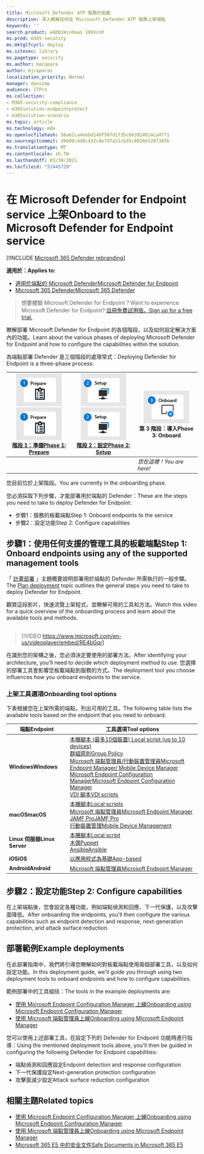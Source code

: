 ```yaml
---
title: Microsoft Defender ATP 服務的板載
description: 深入瞭解如何在 Microsoft Defender ATP 服務上架端點
keywords: ''
search.product: eADQiWindows 10XVcnh
ms.prod: m365-security
ms.mktglfcycl: deploy
ms.sitesec: library
ms.pagetype: security
ms.author: macapara
author: mjcaparas
localization_priority: Normal
manager: dansimp
audience: ITPro
ms.collection:
- M365-security-compliance
- m365solution-endpointprotect
- m365solution-scenario
ms.topic: article
ms.technology: mde
ms.openlocfilehash: 56a62ca4ebbd140f507d1735c663924014ca4771
ms.sourcegitcommit: 39609c4d8c432c8e7d7a31cb35c8020e5207385b
ms.translationtype: MT
ms.contentlocale: zh-TW
ms.lasthandoff: 03/30/2021
ms.locfileid: "51445729"
---
```

# <a name="onboard-to-the-microsoft-defender-for-endpoint-service"></a><span data-ttu-id="9e9fe-103">在 Microsoft Defender for Endpoint service 上架</span><span class="sxs-lookup"><span data-stu-id="9e9fe-103">Onboard to the Microsoft Defender for Endpoint service</span></span>

[!INCLUDE [Microsoft 365 Defender rebranding](../../includes/microsoft-defender.md)]

<span data-ttu-id="9e9fe-104">**適用於：**</span><span class="sxs-lookup"><span data-stu-id="9e9fe-104">**Applies to:**</span></span>
- [<span data-ttu-id="9e9fe-105">適用於端點的 Microsoft Defender</span><span class="sxs-lookup"><span data-stu-id="9e9fe-105">Microsoft Defender for Endpoint</span></span>](https://go.microsoft.com/fwlink/p/?linkid=2154037)
- [<span data-ttu-id="9e9fe-106">Microsoft 365 Defender</span><span class="sxs-lookup"><span data-stu-id="9e9fe-106">Microsoft 365 Defender</span></span>](https://go.microsoft.com/fwlink/?linkid=2118804)


> <span data-ttu-id="9e9fe-107">想要體驗 Microsoft Defender for Endpoint？</span><span class="sxs-lookup"><span data-stu-id="9e9fe-107">Want to experience Microsoft Defender for Endpoint?</span></span> [<span data-ttu-id="9e9fe-108">註冊免費試用版。</span><span class="sxs-lookup"><span data-stu-id="9e9fe-108">Sign up for a free trial.</span></span>](https://www.microsoft.com/microsoft-365/windows/microsoft-defender-atp?ocid=docs-wdatp-exposedapis-abovefoldlink)

<span data-ttu-id="9e9fe-109">瞭解部署 Microsoft Defender for Endpoint 的各個階段，以及如何設定解決方案內的功能。</span><span class="sxs-lookup"><span data-stu-id="9e9fe-109">Learn about the various phases of deploying Microsoft Defender for Endpoint and how to configure the capabilities within the solution.</span></span> 

<span data-ttu-id="9e9fe-110">為端點部署 Defender 是三個階段的處理常式：</span><span class="sxs-lookup"><span data-stu-id="9e9fe-110">Deploying Defender for Endpoint is a three-phase process:</span></span>

| <span data-ttu-id="9e9fe-111">[![部署階段-準備](images/phase-diagrams/prepare.png)](prepare-deployment.md)</span><span class="sxs-lookup"><span data-stu-id="9e9fe-111">[![deployment phase - prepare](images/phase-diagrams/prepare.png)](prepare-deployment.md)</span></span><br>[<span data-ttu-id="9e9fe-112">階段 1：準備</span><span class="sxs-lookup"><span data-stu-id="9e9fe-112">Phase 1: Prepare</span></span>](prepare-deployment.md) | <span data-ttu-id="9e9fe-113">[![部署階段-安裝程式](images/phase-diagrams/setup.png)](production-deployment.md)</span><span class="sxs-lookup"><span data-stu-id="9e9fe-113">[![deployment phase - setup](images/phase-diagrams/setup.png)](production-deployment.md)</span></span><br>[<span data-ttu-id="9e9fe-114">階段 2：設定</span><span class="sxs-lookup"><span data-stu-id="9e9fe-114">Phase 2: Setup</span></span>](production-deployment.md) | ![部署階段-板載](images/phase-diagrams/onboard.png)<br><span data-ttu-id="9e9fe-116">第 3 階段：導入</span><span class="sxs-lookup"><span data-stu-id="9e9fe-116">Phase 3: Onboard</span></span> |
| ----- | ----- | ----- |
| | |<span data-ttu-id="9e9fe-117">*您在這裡！*</span><span class="sxs-lookup"><span data-stu-id="9e9fe-117">*You are here!*</span></span>|

<span data-ttu-id="9e9fe-118">您目前位於上架階段。</span><span class="sxs-lookup"><span data-stu-id="9e9fe-118">You are currently in the onboarding phase.</span></span>

<span data-ttu-id="9e9fe-119">您必須採取下列步驟，才能部署用於端點的 Defender：</span><span class="sxs-lookup"><span data-stu-id="9e9fe-119">These are the steps you need to take to deploy Defender for Endpoint:</span></span>

- <span data-ttu-id="9e9fe-120">步驟1：服務的板載端點</span><span class="sxs-lookup"><span data-stu-id="9e9fe-120">Step 1: Onboard endpoints to the service</span></span> 
- <span data-ttu-id="9e9fe-121">步驟2：設定功能</span><span class="sxs-lookup"><span data-stu-id="9e9fe-121">Step 2: Configure capabilities</span></span> 

## <a name="step-1-onboard-endpoints-using-any-of-the-supported-management-tools"></a><span data-ttu-id="9e9fe-122">步驟1：使用任何支援的管理工具的板載端點</span><span class="sxs-lookup"><span data-stu-id="9e9fe-122">Step 1: Onboard endpoints using any of the supported management tools</span></span>
<span data-ttu-id="9e9fe-123">「 [計畫部署](deployment-strategy.md) 」主題概要說明部署用於端點的 Defender 所需執行的一般步驟。</span><span class="sxs-lookup"><span data-stu-id="9e9fe-123">The [Plan deployment](deployment-strategy.md) topic outlines the general steps you need to take to deploy Defender for Endpoint.</span></span>  


<span data-ttu-id="9e9fe-124">觀賞這段影片，快速流覽上架程式，並瞭解可用的工具和方法。</span><span class="sxs-lookup"><span data-stu-id="9e9fe-124">Watch this video for a quick overview of the onboarding process and learn about the available tools and methods.</span></span>
<br />
<br />

> [!VIDEO https://www.microsoft.com/en-us/videoplayer/embed/RE4bGqr]



<span data-ttu-id="9e9fe-125">在識別您的架構之後，您必須決定要使用的部署方法。</span><span class="sxs-lookup"><span data-stu-id="9e9fe-125">After identifying your architecture, you'll need to decide which deployment method to use.</span></span> <span data-ttu-id="9e9fe-126">您選擇的部署工具會影響您板載端點到服務的方式。</span><span class="sxs-lookup"><span data-stu-id="9e9fe-126">The deployment tool you choose influences how you onboard endpoints to the service.</span></span> 

### <a name="onboarding-tool-options"></a><span data-ttu-id="9e9fe-127">上架工具選項</span><span class="sxs-lookup"><span data-stu-id="9e9fe-127">Onboarding tool options</span></span>

<span data-ttu-id="9e9fe-128">下表根據您在上架所需的端點，列出可用的工具。</span><span class="sxs-lookup"><span data-stu-id="9e9fe-128">The following table lists the available tools based on the endpoint that you need to onboard.</span></span>

| <span data-ttu-id="9e9fe-129">端點</span><span class="sxs-lookup"><span data-stu-id="9e9fe-129">Endpoint</span></span>     | <span data-ttu-id="9e9fe-130">工具選項</span><span class="sxs-lookup"><span data-stu-id="9e9fe-130">Tool options</span></span>                       |
|--------------|------------------------------------------|
| <span data-ttu-id="9e9fe-131">**Windows**</span><span class="sxs-lookup"><span data-stu-id="9e9fe-131">**Windows**</span></span>  |  [<span data-ttu-id="9e9fe-132">本機腳本 (最多10個裝置) </span><span class="sxs-lookup"><span data-stu-id="9e9fe-132">Local script (up to 10 devices)</span></span>](configure-endpoints-script.md) <br>  [<span data-ttu-id="9e9fe-133">群組原則</span><span class="sxs-lookup"><span data-stu-id="9e9fe-133">Group Policy</span></span>](configure-endpoints-gp.md) <br>  [<span data-ttu-id="9e9fe-134">Microsoft 端點管理員/行動裝置管理員</span><span class="sxs-lookup"><span data-stu-id="9e9fe-134">Microsoft Endpoint Manager/ Mobile Device Manager</span></span>](configure-endpoints-mdm.md) <br>   [<span data-ttu-id="9e9fe-135">Microsoft Endpoint Configuration Manager</span><span class="sxs-lookup"><span data-stu-id="9e9fe-135">Microsoft Endpoint Configuration Manager</span></span>](configure-endpoints-sccm.md) <br> [<span data-ttu-id="9e9fe-136">VDI 腳本</span><span class="sxs-lookup"><span data-stu-id="9e9fe-136">VDI scripts</span></span>](configure-endpoints-vdi.md)   |
| <span data-ttu-id="9e9fe-137">**macOS**</span><span class="sxs-lookup"><span data-stu-id="9e9fe-137">**macOS**</span></span>    | [<span data-ttu-id="9e9fe-138">本機腳本</span><span class="sxs-lookup"><span data-stu-id="9e9fe-138">Local scripts</span></span>](mac-install-manually.md) <br> [<span data-ttu-id="9e9fe-139">Microsoft 端點管理員</span><span class="sxs-lookup"><span data-stu-id="9e9fe-139">Microsoft Endpoint Manager</span></span>](mac-install-with-intune.md) <br> [<span data-ttu-id="9e9fe-140">JAMF Pro</span><span class="sxs-lookup"><span data-stu-id="9e9fe-140">JAMF Pro</span></span>](mac-install-with-jamf.md) <br> [<span data-ttu-id="9e9fe-141">行動裝置管理</span><span class="sxs-lookup"><span data-stu-id="9e9fe-141">Mobile Device Management</span></span>](mac-install-with-other-mdm.md) |
| <span data-ttu-id="9e9fe-142">**Linux 伺服器**</span><span class="sxs-lookup"><span data-stu-id="9e9fe-142">**Linux Server**</span></span> | [<span data-ttu-id="9e9fe-143">本機腳本</span><span class="sxs-lookup"><span data-stu-id="9e9fe-143">Local script</span></span>](linux-install-manually.md) <br> [<span data-ttu-id="9e9fe-144">木偶</span><span class="sxs-lookup"><span data-stu-id="9e9fe-144">Puppet</span></span>](linux-install-with-puppet.md) <br> [<span data-ttu-id="9e9fe-145">Ansible</span><span class="sxs-lookup"><span data-stu-id="9e9fe-145">Ansible</span></span>](linux-install-with-ansible.md)|
| <span data-ttu-id="9e9fe-146">**iOS**</span><span class="sxs-lookup"><span data-stu-id="9e9fe-146">**iOS**</span></span>      | [<span data-ttu-id="9e9fe-147">以應用程式為基礎</span><span class="sxs-lookup"><span data-stu-id="9e9fe-147">App-based</span></span>](ios-install.md)                                |
| <span data-ttu-id="9e9fe-148">**Android**</span><span class="sxs-lookup"><span data-stu-id="9e9fe-148">**Android**</span></span>  | [<span data-ttu-id="9e9fe-149">Microsoft 端點管理員</span><span class="sxs-lookup"><span data-stu-id="9e9fe-149">Microsoft Endpoint Manager</span></span>](android-intune.md)               | 


## <a name="step-2-configure-capabilities"></a><span data-ttu-id="9e9fe-150">步驟2：設定功能</span><span class="sxs-lookup"><span data-stu-id="9e9fe-150">Step 2: Configure capabilities</span></span>
<span data-ttu-id="9e9fe-151">在上架端點後，您會設定各種功能，例如端點偵測和回應、下一代保護，以及攻擊面降低。</span><span class="sxs-lookup"><span data-stu-id="9e9fe-151">After onboarding the endpoints, you'll then configure the various capabilities such as endpoint detection and response, next-generation protection, and attack surface reduction.</span></span> 


## <a name="example-deployments"></a><span data-ttu-id="9e9fe-152">部署範例</span><span class="sxs-lookup"><span data-stu-id="9e9fe-152">Example deployments</span></span>
<span data-ttu-id="9e9fe-153">在此部署指南中，我們將引導您瞭解如何對板載端點使用兩個部署工具，以及如何設定功能。</span><span class="sxs-lookup"><span data-stu-id="9e9fe-153">In this deployment guide, we'll guide you through using two deployment tools to onboard endpoints and how to configure capabilities.</span></span>

<span data-ttu-id="9e9fe-154">範例部署中的工具組括：</span><span class="sxs-lookup"><span data-stu-id="9e9fe-154">The tools in the example deployments are:</span></span>
- [<span data-ttu-id="9e9fe-155">使用 Microsoft Endpoint Configuration Manager 上線</span><span class="sxs-lookup"><span data-stu-id="9e9fe-155">Onboarding using Microsoft Endpoint Configuration Manager</span></span>](onboarding-endpoint-configuration-manager.md)
- [<span data-ttu-id="9e9fe-156">使用 Microsoft 端點管理員上線</span><span class="sxs-lookup"><span data-stu-id="9e9fe-156">Onboarding using Microsoft Endpoint Manager</span></span>](onboarding-endpoint-manager.md)

<span data-ttu-id="9e9fe-157">您可以使用上述部署工具，在設定下列的 Defender for Endpoint 功能時進行指導：</span><span class="sxs-lookup"><span data-stu-id="9e9fe-157">Using the mentioned deployment tools above, you'll then be guided in configuring the following Defender for Endpoint capabilities:</span></span>
- <span data-ttu-id="9e9fe-158">端點偵測和回應設定</span><span class="sxs-lookup"><span data-stu-id="9e9fe-158">Endpoint detection and response configuration</span></span>
- <span data-ttu-id="9e9fe-159">下一代保護設定</span><span class="sxs-lookup"><span data-stu-id="9e9fe-159">Next-generation protection configuration</span></span>
- <span data-ttu-id="9e9fe-160">攻擊面減少設定</span><span class="sxs-lookup"><span data-stu-id="9e9fe-160">Attack surface reduction configuration</span></span>

## <a name="related-topics"></a><span data-ttu-id="9e9fe-161">相關主題</span><span class="sxs-lookup"><span data-stu-id="9e9fe-161">Related topics</span></span>
- [<span data-ttu-id="9e9fe-162">使用 Microsoft Endpoint Configuration Manager 上線</span><span class="sxs-lookup"><span data-stu-id="9e9fe-162">Onboarding using Microsoft Endpoint Configuration Manager</span></span>](onboarding-endpoint-configuration-manager.md)
- [<span data-ttu-id="9e9fe-163">使用 Microsoft 端點管理員上線</span><span class="sxs-lookup"><span data-stu-id="9e9fe-163">Onboarding using Microsoft Endpoint Manager</span></span>](onboarding-endpoint-manager.md)
- [<span data-ttu-id="9e9fe-164">Microsoft 365 E5 中的安全文件</span><span class="sxs-lookup"><span data-stu-id="9e9fe-164">Safe Documents in Microsoft 365 E5</span></span>](../office-365-security/safe-docs.md)
